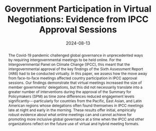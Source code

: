 ---
title: "Government Participation in Virtual Negotiations: Evidence from IPCC Approval Sessions"
authors:
- admin
- Lorenzo Crippa
- Hannah Hughes
- Erlend Hermansen
author_notes:
date: "2024-08-13"
doi: ""

# Schedule page publish date (NOT publication's date).
#publishDate: "2017-01-01T00:00:00Z"

# Publication type.
# Accepts a single type but formatted as a YAML list (for Hugo requirements).
# Enter a publication type from the CSL standard.
publication_types: ["article-journal"]

# Publication name and optional abbreviated publication name.
publication: "*Climatic Change*, 177: 132"
#publication_short: ""

abstract: The Covid-19 pandemic challenged global governance in unprecedented ways by requiring intergovernmental meetings to be held online. For the Intergovernmental Panel on Climate Change (IPCC), this meant that the intergovernmental approval of the key findings of the Sixth Assessment Report (AR6) had to be conducted virtually. In this paper, we assess how the move away from face-to-face meetings affected country participation in IPCC approval sessions. Our findings demonstrate that virtual meetings increased the size of member governments' delegations, but this did not necessarily translate into a greater number of interventions during the approval of the Summary for Policymakers (SPM) as time zone differences reduced engagement levels significantly---particularly for countries from the Pacific, East Asian, and Latin American regions whose delegations often found themselves in IPCC meetings late at night and early in the morning. These results offer initial, empirically robust evidence about what online meetings can and cannot achieve for promoting more inclusive global governance at a time when the IPCC and other organizations reflect on the future use of virtual and hybrid meeting formats.

# Summary. An optional shortened abstract.
#summary: Lorem ipsum dolor sit amet, consectetur adipiscing elit. Duis posuere tellus ac convallis placerat. Proin tincidunt magna sed ex sollicitudin condimentum.

tags:
#- Source Themes
#featured: true

# links:
# - name: ""
#   url: ""
url_pdf: https://link.springer.com/article/10.1007/s10584-024-03790-7
url_code: 
url_dataset: https://dataverse.harvard.edu/dataset.xhtml?persistentId=doi:10.7910/DVN/SLSXZS
url_poster: ''
url_project: ''
url_slides: ''
url_source: ''
url_video: ''

# Featured image
# To use, add an image named `featured.jpg/png` to your page's folder. 
image:
  caption: 'Image credit: [**Unsplash**](https://unsplash.com/photos/jdD8gXaTZsc)'
  focal_point: ""
  preview_only: false

# Associated Projects (optional).
#   Associate this publication with one or more of your projects.
#   Simply enter your project's folder or file name without extension.
#   E.g. `internal-project` references `content/project/internal-project/index.md`.
#   Otherwise, set `projects: []`.
# projects: []

# Slides (optional).
#   Associate this publication with Markdown slides.
#   Simply enter your slide deck's filename without extension.
#   E.g. `slides: "example"` references `content/slides/example/index.md`.
#   Otherwise, set `slides: ""`.
# slides: example
---